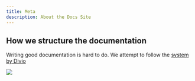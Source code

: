 ```yaml
---
title: Meta
description: About the Docs Site
---
```


## How we structure the documentation
Writing good documentation is hard to do. We attempt to follow the [system by Divio](https://documentation.divio.com/)

![](../doc-overview.png)